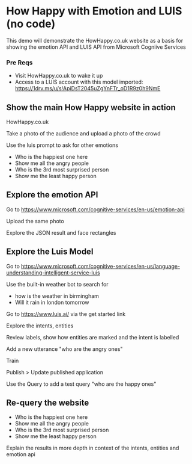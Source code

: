 # How Happy with Emotion and LUIS (no code)
This demo will demonstrate the HowHappy.co.uk website as a basis for showing the emotion API and LUIS API from Microsoft Cogniive Services

### Pre Reqs
* Visit HowHappy.co.uk to wake it up
* Access to a LUIS account with this model imported: https://1drv.ms/u/s!ApiDsT2045uZgYnFTr_oD1R9z0h9NmE

## Show the main How Happy website in action
HowHappy.co.uk

Take a photo of the audience and upload a photo of the crowd

Use the luis prompt to ask for other emotions
* Who is the happiest one here
* Show me all the angry people
* Who is the 3rd most surprised person
* Show me the least happy person

## Explore the emotion API
Go to https://www.microsoft.com/cognitive-services/en-us/emotion-api

Upload the same photo

Explore the JSON result and face rectangles

## Explore the Luis Model
Go to https://www.microsoft.com/cognitive-services/en-us/language-understanding-intelligent-service-luis

Use the built-in weather bot to search for
* how is the weather in birmingham
* Will it rain in london tomorrow

Go to https://www.luis.ai/ via the get started link

Explore the intents, entities

Review labels, show how entities are marked and the intent is labelled

Add a new utterance "who are the angry ones"

Train

Publish > Update published application

Use the Query to add a test query "who are the happy ones"

## Re-query the website
* Who is the happiest one here
* Show me all the angry people
* Who is the 3rd most surprised person
* Show me the least happy person

Explain the results in more depth in context of the intents, entities and emotion api
